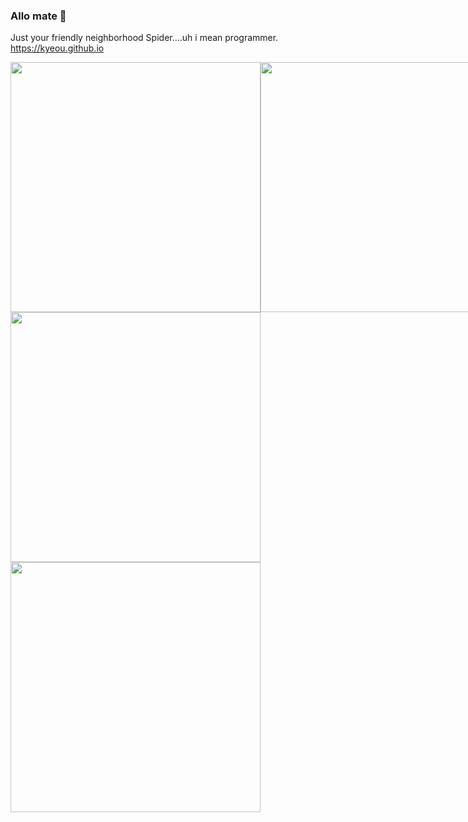 ### Allo mate 👋

<!--
**kyeou/kyeou** is a ✨ _special_ ✨ repository because its `README.md` (this file) appears on your GitHub profile.

Here are some ideas to get you started:

- 🔭 I’m currently working on ...
- 🌱 I’m currently learning ...
- 👯 I’m looking to collaborate on ...
- 🤔 I’m looking for help with ...
- 💬 Ask me about ...
- 📫 How to reach me: ...
- 😄 Pronouns: ...
- ⚡ Fun fact: ...
-->




Just your friendly neighborhood Spider....uh i mean programmer.
<br>https://kyeou.github.io</br>




<div>

  <div style="display: flex; flex-direction: row;">
    <img src="https://github-readme-stats.vercel.app/api?username=kyeou&show_icons=true&theme=merko&rank_icon=github" width="400">
     <img src="https://github-readme-streak-stats.herokuapp.com?user=kyeou&theme=merko" width="400">
  </div>

<div style="display: flex; flex-direction: row;">

   
  <div style="display: flex; flex-direction: column;">
    <img src="https://github-readme-stats.vercel.app/api/pin?username=kyeou&repo=CSUN-Catalog-and-Schedules&title_color=fff&icon_color=f9f9f9&text_color=9f9f9f&bg_color=151515" width="400">
     
   <img src="https://github-readme-stats.vercel.app/api/pin?username=kyeou&repo=CSUN-Dashboard&title_color=fff&icon_color=f9f9f9&text_color=9f9f9f&bg_color=151515" width="400">
  </div>
   
   
   </div>

 
   
</div>
